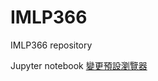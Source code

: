 # IMLP366
IMLP366 repository

Jupyter notebook [變更預設瀏覽器](https://medium.com/%E5%B0%8F%E7%86%8A%E8%B1%AC%E7%9A%84%E7%A8%8B%E5%BC%8F%E4%B8%96%E7%95%8C/%E8%AE%8A%E6%9B%B4jupyter-notebook%E9%A0%90%E8%A8%AD%E7%80%8F%E8%A6%BD%E5%99%A8-d232fb93333f)
